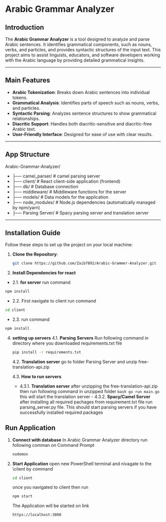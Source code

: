 # Arabic Grammar Analyzer

## Introduction
The **Arabic Grammar Analyzer** is a tool designed to analyze and parse Arabic sentences. It identifies grammatical components, such as nouns, verbs, and particles, and provides syntactic structures of the input text. This project aims to assist linguists, educators, and software developers working with the Arabic language by providing detailed grammatical insights.

---

## Main Features
- **Arabic Tokenization**: Breaks down Arabic sentences into individual tokens.
- **Grammatical Analysis**: Identifies parts of speech such as nouns, verbs, and particles.
- **Syntactic Parsing**: Analyzes sentence structures to show grammatical relationships.
- **Diacritic Support**: Handles both diacritic-sensitive and diacritic-free Arabic text.
- **User-Friendly Interface**: Designed for ease of use with clear results.

---

## App Structure
   Arabic-Grammar-Analyzer/
- ├── camel_parser/       # camel parsing server
- ├── client/             # React client-side application (frontend)
- ├── db/                 # Database connection 
- ├── middleware/         # Middleware functions for the server
- ├── models/             # Data models for the application
- ├── node_modules/       # Node.js dependencies (automatically managed by npm/yarn)
- ├── Parsing Server/     # Spacy parsing server and translation server

---

## Installation Guide
Follow these steps to set up the project on your local machine:

1. **Clone the Repository**:
   ```bash
   git clone https://github.com/Zaib7892/Arabic-Grammer-Analyzer.git
2. **Install Dependencies for react**
  - 2.1. **for server**
   run command
   ```bash
   npm install
   ```
  - 2.2.
   First navigate to client
   run command
   ```bash
   cd client
   ```
  - 2.3.
   run command
   ```bash
   npm install
   ```
4. **setting up servers**
   4.1. **Parsing Servers**
   Run following command in directory where you downloaded requirements.txt file
   ```bash
   pip install -r requirements.txt
   ```
   4.2. **Translation server**
   go to folder Parsing Server and unzip free-translation-api.zip

   4.3. **How to run servers**
      - 4.3.1. **Translation server**
       after unzipping the free-translation-api.zip then run following command in unzipped folder
       ```bash
       go run main.go
       ```
       this will start the translation server
       - 4.3.2. **Spacy/Camel Server**
       after installing all required pachages from requirement.txt file
       run parsing_server.py file. This should start parsing servers if you have successfully installed required packages
## Run Application
1. **Connect with database**
   In Arabic Grammar Analyzer directory run following comman on Command Prompt
   ```bash
   nodemon
   ```
2. **Start Application**
   open new PowerShell terminal and nivagate to the \client by command
   ```bash
   cd client
   ```
   once you navigated to client then run
   ```bash
   npm start
   ```
   The Application will be started on link
   ```bash
   https://localhost:3000
   ```


   
   
   
   

